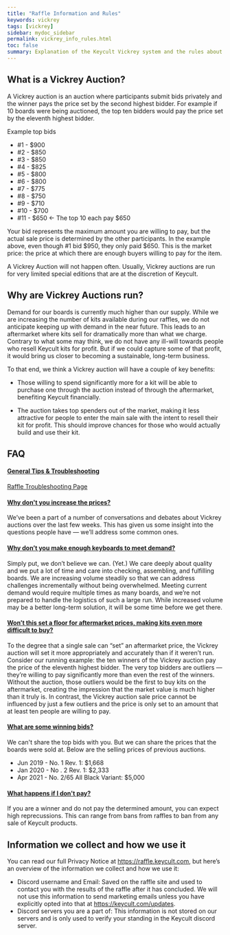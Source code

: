 ```yaml
---
title: "Raffle Information and Rules"
keywords: vickrey
tags: [vickrey]
sidebar: mydoc_sidebar
permalink: vickrey_info_rules.html
toc: false
summary: Explanation of the Keycult Vickrey system and the rules about entering Vickrey Auctions 
---
```


## What is a Vickrey Auction?
A Vickrey auction is an auction where participants submit bids privately and the winner pays the price set by the second highest bidder. For example if 10 boards were being auctioned, the top ten bidders would pay the price set by the eleventh highest bidder.

Example top bids
 - #1 - $900
 - #2 - $850
 - #3 - $850
 - #4 - $825
 - #5 - $800
 - #6 - $800
 - #7 - $775
 - #8 - $750
 - #9 - $710
 - #10 - $700
 - #11 - $650 ← The top 10 each pay $650

Your bid represents the maximum amount you are willing to pay, but the actual sale price is determined by the other participants. In the example above, even though #1 bid $950, they only paid $650. This is the market price: the price at which there are enough buyers willing to pay for the item.

A Vickrey Auction will not happen often. Usually, Vickrey auctions are run for very limited special editions that are at the discretion of Keycult. 


## Why are Vickrey Auctions run?

Demand for our boards is currently much higher than our supply. While we are increasing the number of kits available during our raffles, we do not anticipate keeping up with demand in the near future. This leads to an aftermarket where kits sell for dramatically more than what we charge. Contrary to what some may think, we do not have any ill-will towards people who resell Keycult kits for profit. But if we could capture some of that profit, it would bring us closer to becoming a sustainable, long-term business.

To that end, we think a Vickrey auction will have a couple of key benefits:

 - Those willing to spend significantly more for a kit will be able to purchase one through the auction instead of through the aftermarket, benefiting Keycult financially.

 - The auction takes top spenders out of the market, making it less attractive for people to enter the main sale with the intent to resell their kit for profit. This should improve chances for those who would actually build and use their kit.


## FAQ

<div class="panel-group" id="accordion">
                    <div class="panel panel-default">
                        <div class="panel-heading">
                            <h4 class="panel-title">
                                <a class="accordion-toggle" data-toggle="collapse" href="#collapse1">General Tips & Troubleshooting</a>
                            </h4>
                        </div>
                        <div id="collapse1" class="panel-collapse collapse noCrossRef">
                            <div class="panel-body">
                                <a href='/raffle_troubleshooting.html'>Raffle Troubleshooting Page</a>
                            </div>
                        </div>
                    </div>
                    <!-- /.panel -->
                    <div class="panel panel-default">
                        <div class="panel-heading">
                            <h4 class="panel-title">
                                <a class="accordion-toggle" data-toggle="collapse" href="#collapse2">Why don't you increase the prices?</a>
                            </h4>
                        </div>
                        <div id="collapse2" class="panel-collapse collapse noCrossRef">
                            <div class="panel-body">
                                We’ve been a part of a number of conversations and debates about Vickrey auctions over the last few weeks. This has given us some insight into the questions people have — we’ll address some common ones.
                            </div>
                        </div>
                    </div>
                    <!-- /.panel -->
                    <div class="panel panel-default">
                        <div class="panel-heading">
                            <h4 class="panel-title">
                                <a class="accordion-toggle" data-toggle="collapse" href="#collapse3">Why don’t you make enough keyboards to meet demand?</a>
                            </h4>
                        </div>
                        <div id="collapse3" class="panel-collapse collapse noCrossRef">
                            <div class="panel-body">
                                Simply put, we don’t believe we can. (Yet.) We care deeply about quality and we put a lot of time and care into checking, assembling, and fulfilling boards. We are increasing volume steadily so that we can address challenges incrementally without being overwhelmed. Meeting current demand would require multiple times as many boards, and we’re not prepared to handle the logistics of such a large run. While increased volume may be a better long-term solution, it will be some time before we get there.
                            </div>
                        </div>
                    </div>
                    <!--/.panel -->
                    <div class="panel panel-default">
                        <div class="panel-heading">
                            <h4 class="panel-title">
                                <a class="accordion-toggle" data-toggle="collapse" href="#collapse4">Won’t this set a floor for aftermarket prices, making kits even more difficult to buy?</a>
                            </h4>
                        </div>
                        <div id="collapse4" class="panel-collapse collapse noCrossRef">
                            <div class="panel-body">
                                To the degree that a single sale can “set” an aftermarket price, the Vickrey auction will set it more appropriately and accurately than if it weren’t run. Consider our running example: the ten winners of the Vickrey auction pay the price of the eleventh highest bidder. The very top bidders are outliers — they’re willing to pay significantly more than even the rest of the winners. Without the auction, those outliers would be the first to buy kits on the aftermarket, creating the impression that the market value is much higher than it truly is. In contrast, the Vickrey auction sale price cannot be influenced by just a few outliers and the price is only set to an amount that at least ten people are willing to pay.
                            </div>
                        </div>
                    </div>
                    <!--/.panel -->
                    <div class="panel panel-default">
                        <div class="panel-heading">
                            <h4 class="panel-title">
                                <a class="accordion-toggle" data-toggle="collapse" href="#collapse5">What are some winning bids?</a>
                            </h4>
                        </div>
                        <div id="collapse5" class="panel-collapse collapse noCrossRef">
                            <div class="panel-body">
                                We can't share the top bids with you. But we can share the prices that the boards were sold at. Below are the selling prices of previous auctions.
                                <ul>
                                  <li>Jun 2019 - No. 1 Rev. 1: $1,668</li>
                                  <li>Jan 2020 - No . 2 Rev. 1: $2,333</li>
                                  <li>Apr 2021 - No. 2/65 All Black Variant: $5,000</li>
                                </ul>
                            </div>
                        </div>
                    </div>
                    <!--/.panel -->
                    <div class="panel panel-default">
                        <div class="panel-heading">
                            <h4 class="panel-title">
                                <a class="accordion-toggle" data-toggle="collapse" href="#collapse6">What happens if I don't pay?</a>
                            </h4>
                        </div>
                        <div id="collapse6" class="panel-collapse collapse noCrossRef">
                            <div class="panel-body">
                                If you are a winner and do not pay the determined amount, you can expect high reprecussions. This can range from bans from raffles to ban from any sale of Keycult products. 
                            </div>
                        </div>
                    </div>

</div>

## Information we collect and how we use it

You can read our full Privacy Notice at <https://raffle.keycult.com>, but here’s an overview of the information we collect and how we use it:

- Discord username and Email: Saved on the raffle site and used to contact you with the results of the raffle after it has concluded. We will not use this information to send marketing emails unless you have explicitly opted into that at <https://keycult.com/updates>.
- Discord servers you are a part of: This information is not stored on our servers and is only used to verify your standing in the Keycult discord server.